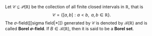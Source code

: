 Let $\mathcal{C}\subseteq \mathcal{P}(\mathbb{R})$ be the collection of all finite closed intervals in $\mathbb{R}$, that is $$\mathcal{C}=\{[a,b]:a\lt b,\text{ }a,b\in\mathbb{R}\}.$$
The $\sigma$-field([[sigma field|*]]) generated by $\mathcal{C}$ is denoted by $\mathcal{B}(\mathbb{R})$ and is called **Borel $\sigma$-field**. If $B\in\mathcal{B}(\mathbb{R})$, then it is said to be a **Borel set**.